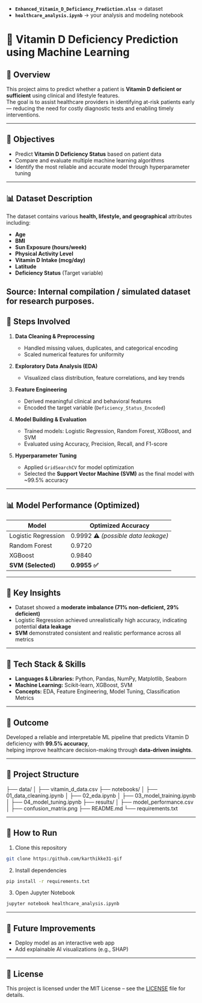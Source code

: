 * **`Enhanced_Vitamin_D_Deficiency_Prediction.xlsx`** → dataset
* **`healthcare_analysis.ipynb`** → your analysis and modeling notebook

# 🧠 Vitamin D Deficiency Prediction using Machine Learning

## 📘 Overview
This project aims to predict whether a patient is **Vitamin D deficient or sufficient** using clinical and lifestyle features.  
The goal is to assist healthcare providers in identifying at-risk patients early — reducing the need for costly diagnostic tests and enabling timely interventions.

---

## 🎯 Objectives
- Predict **Vitamin D Deficiency Status** based on patient data  
- Compare and evaluate multiple machine learning algorithms  
- Identify the most reliable and accurate model through hyperparameter tuning  
---

## 📊 Dataset Description

The dataset contains various **health, lifestyle, and geographical** attributes including:

* **Age**
* **BMI**
* **Sun Exposure (hours/week)**
* **Physical Activity Level**
* **Vitamin D Intake (mcg/day)**
* **Latitude**
* **Deficiency Status** (Target variable)

Source: Internal compilation / simulated dataset for research purposes.
---

## 🧹 Steps Involved
1. **Data Cleaning & Preprocessing**  
   - Handled missing values, duplicates, and categorical encoding  
   - Scaled numerical features for uniformity  

2. **Exploratory Data Analysis (EDA)**  
   - Visualized class distribution, feature correlations, and key trends  

3. **Feature Engineering**  
   - Derived meaningful clinical and behavioral features  
   - Encoded the target variable (`Deficiency_Status_Encoded`)  

4. **Model Building & Evaluation**  
   - Trained models: Logistic Regression, Random Forest, XGBoost, and SVM  
   - Evaluated using Accuracy, Precision, Recall, and F1-score  

5. **Hyperparameter Tuning**  
   - Applied `GridSearchCV` for model optimization  
   - Selected the **Support Vector Machine (SVM)** as the final model with ~99.5% accuracy  

---

## 📊 Model Performance (Optimized)

| Model | Optimized Accuracy |
|--------|--------------------|
| Logistic Regression | 0.9992 ⚠️ *(possible data leakage)* |
| Random Forest | 0.9720 |
| XGBoost | 0.9840 |
| **SVM (Selected)** | **0.9955 ✅** |

---

## 🧠 Key Insights
- Dataset showed a **moderate imbalance (71% non-deficient, 29% deficient)**  
- Logistic Regression achieved unrealistically high accuracy, indicating potential **data leakage**  
- **SVM** demonstrated consistent and realistic performance across all metrics  

---

## 🧰 Tech Stack & Skills
- **Languages & Libraries:** Python, Pandas, NumPy, Matplotlib, Seaborn  
- **Machine Learning:** Scikit-learn, XGBoost, SVM  
- **Concepts:** EDA, Feature Engineering, Model Tuning, Classification Metrics  

---

## 🚀 Outcome
Developed a reliable and interpretable ML pipeline that predicts Vitamin D deficiency with **99.5% accuracy**,  
helping improve healthcare decision-making through **data-driven insights**.

---

## 📁 Project Structure

├── data/
│ ├── vitamin_d_data.csv
├── notebooks/
│ ├── 01_data_cleaning.ipynb
│ ├── 02_eda.ipynb
│ ├── 03_model_training.ipynb
│ ├── 04_model_tuning.ipynb
├── results/
│ ├── model_performance.csv
│ ├── confusion_matrix.png
├── README.md
└── requirements.txt



---

## 🚀 How to Run

1. Clone this repository

```bash
git clone https:/github.com/karthikke31-gif
```

2. Install dependencies

```bash
pip install -r requirements.txt
```

3. Open Jupyter Notebook

```bash
jupyter notebook healthcare_analysis.ipynb
```

---

## 📌 Future Improvements

* Deploy model as an interactive web app
* Add explainable AI visualizations (e.g., SHAP)

---

## 📜 License

This project is licensed under the MIT License – see the [LICENSE](LICENSE) file for details.


